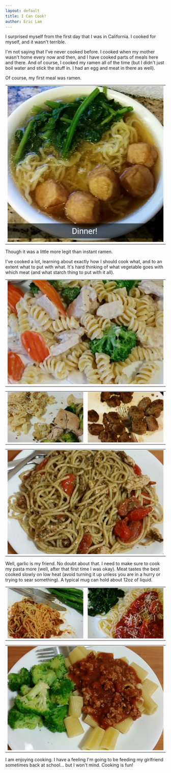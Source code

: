 ```yaml
---
layout: default
title: I Can Cook!
author: Eric Lam
---
```

<p>I surprised myself from the first day that I was in California. I cooked for myself, and it wasn't terrible.</p>
<p>I'm not saying that I've never cooked before. I cooked when my mother wasn't home every now and then, and I have cooked parts of meals here and there. And of course, I cooked my ramen all of the time (but I didn't just boil water and stick the stuff in. I had an egg and meat in there as well).</p>
<p>Of course, my first meal was ramen.</p>
<table>
  <tr>
    <td>
      <a href="/images/cali_food_01.png" title="My first meal">
	<img src="/images/thumbs/cali_food_01.png" />
      </a>
    </td>
  </tr>
</table>
<p>Though it was a little more legit than instant ramen.</p>
<p>I've cooked a lot, learning about exactly how I should cook what, and to an extent what to put with what. It's hard thinking of what vegetable goes with which meat (and what starch thing to put with it all).</p>
<table>
  <tr>
    <td>
      <a href="//images/cali_food_06.jpg" title="Chicken alfredo. It was great">
	<img src="/images/thumbs/cali_food_06.jpg">
      </a>
    </td>
  </tr>
</table>
<table>
  <tr>
    <td>
      <a href="//images/cali_food_05.jpg" title="Pollo y Knorr alfredo">
	<img src="/images/thumbs/cali_food_05.jpg" width="298px">
      </a>
    </td>
    <td>
      <a href="//images/cali_food_04.jpg" title="Meatballs! Best were on the right">
	<img src="/images/thumbs/cali_food_04.jpg" width="298px">
      </a>
    </td>
  </tr>
</table>
<table>
  <tr>
    <td>
      <a href="//images/cali_food_03.jpg" title="Pesto and chicken">
	<img src="/images/thumbs/cali_food_03.jpg">
      </a>
    </td>
  </tr>
</table>
<p>Well, garlic is my friend. No doubt about that. I need to make sure to cook my pasta more (well, after that first time I was okay). Meat tastes the best cooked slowly on low heat (avoid turning it up unless you are in a hurry or trying to sear something). A typical mug can hold about 12oz of liquid.</p>
<table>
  <tr>
    <td>
      <a href="//images/cali_food_07.jpg" title="First time with onions and garlic. Must-haves!">
	<img src="/images/thumbs/cali_food_07.jpg" width="298px">
      </a>
    </td>
    <td>
      <a href="//images/cali_food_08.jpg" title="Shrimp in my pasta!">
	<img src="/images/thumbs/cali_food_08.jpg" width="298px">
      </a>
    </td>
  </tr>
</table>
<table>
  <tr>
    <td>
      <a href="//images/cali_food_02.jpg" title="Turkey and undercooked pasta">
	<img src="/images/thumbs/cali_food_02.jpg">
      </a>
    </td>
  </tr>
</table>
<p>I am enjoying cooking. I have a feeling I'm going to be feeding my girlfriend sometimes back at school... but I won't mind. Cooking is fun!</p>
